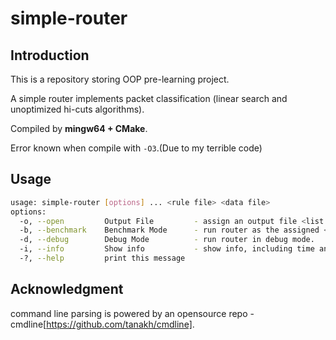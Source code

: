 # simple-router

## Introduction

This is a repository storing OOP pre-learning project.

A simple router implements packet classification (linear search and unoptimized hi-cuts algorithms).



Compiled by **mingw64 + CMake**.

Error known when compile with `-O3`.(Due to my terrible code)

## Usage

```bash
usage: simple-router [options] ... <rule file> <data file>
options:
  -o, --open         Output File         - assign an output file <list file> (overwrite existed file). (string [=ans])
  -b, --benchmark    Benchmark Mode      - run router as the assigned <list file>. (string [=list.dat])
  -d, --debug        Debug Mode          - run router in debug mode.
  -i, --info         Show info           - show info, including time and memory info.
  -?, --help         print this message
```

## Acknowledgment

command line parsing is powered by an opensource repo - cmdline[https://github.com/tanakh/cmdline].
